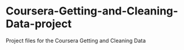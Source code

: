 # Coursera-Getting-and-Cleaning-Data-project
Project files for the Coursera Getting and Cleaning Data
